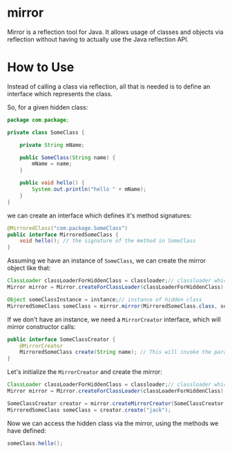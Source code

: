 # mirror

Mirror is a reflection tool for Java. It allows usage of classes and objects via reflection without having to actually use the Java reflection API.

# How to Use

Instead of calling a class via reflection, all that is needed is to define an interface which represents the class.

So, for a given hidden class:
```Java
package com.package;

private class SomeClass {

    private String mName;

    public SomeClass(String name) {
        mName = name;
    }

    public void hello() {
        System.out.println("hello " + mName);
    }
}
```
we can create an interface which defines it's method signatures:

```Java
@MirroredClass("com.package.SomeClass")
public interface MirroredSomeClass {
    void hello(); // the signature of the method in SomeClass
}
```

Assuming we have an instance of `SomeClass`, we can create the mirror object like that:

```Java
ClassLoader classLoaderForHiddenClass = classloader;// classloader which loads hidden class
Mirror mirror = Mirror.createForClassLoader(classLoaderForHiddenClass);

Object someClassInstance = instance;// instance of hidden class
MirroredSomeClass someClass = mirror.mirror(MirroredSomeClass.class, someClassInstance);
```

If we don't have an instance, we need a `MirrorCreator` interface, which will mirror constructor calls:
```Java
public interface SomeClassCreator {
    @MirrorCreator
    MirroredSomeClass create(String name); // This will invoke the parametered constructor
}
```
Let's initialize the `MirrorCreator` and create the mirror:
```Java
ClassLoader classLoaderForHiddenClass = classloader;// classloader which loads hidden class
Mirror mirror = Mirror.createForClassLoader(classLoaderForHiddenClass);

SomeClassCreator creator = mirror.createMirrorCreator(SomeClassCreator.class);
MirroredSomeClass someClass = creator.create("jack");
```

Now we can access the hidden class via the mirror, using the methods we have defined:

```Java
someClass.hello();
```

